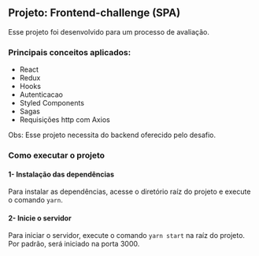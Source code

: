 ## Projeto: Frontend-challenge (SPA)

Esse projeto foi desenvolvido para um processo de avaliação.

### Principais conceitos aplicados:
- React
- Redux
- Hooks
- Autenticacao
- Styled Components
- Sagas
- Requisições http com Axios

Obs: Esse projeto necessita do backend oferecido pelo desafio.

### Como executar o projeto

#### 1- Instalação das dependências
Para instalar as dependências, acesse o diretório raíz do projeto e execute o comando `yarn`.


#### 2- Inicie o servidor
Para iniciar o servidor, execute o comando `yarn start` na raíz do projeto. Por padrão, será iniciado na porta 3000.

